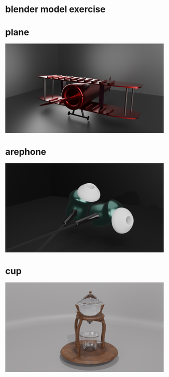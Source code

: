 
# blender model exercise

# plane

![](https://github.com/chuguofei/blender-model/blob/main/plane/plane.png)

# arephone

![](https://github.com/chuguofei/blender-model/blob/main/images/arephone.png)

# cup

![](https://github.com/chuguofei/blender-model/blob/main/images/cup.png)
